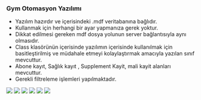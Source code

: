 ### Gym Otomasyon Yazılımı

- Yazılım hazırdır ve içerisindeki .mdf veritabanına bağlıdır.
- Kullanmak için herhangi bir ayar yapmanıza gerek yoktur.
- Dikkat edilmesi gereken mdf dosya yolunun server bağlantısıyla aynı olmasıdır.
- Class klasörünün içerisinde yazılımın içerisinde kullanılmak için basitleştirilmiş
ve müdahale etmeyi kolaylaştırmak amacıyla yazılan sınıf mevcuttur.
- Abone kayıt, Sağlık kayıt , Supplement Kayit, mali kayit alanları mevcuttur.
- Gerekli filtreleme işlemleri yapılmaktadır.

![](https://img.shields.io/github/stars/pandao/editor.md.svg) ![](https://img.shields.io/github/forks/pandao/editor.md.svg) ![](https://img.shields.io/github/tag/pandao/editor.md.svg) ![](https://img.shields.io/github/release/pandao/editor.md.svg) ![](https://img.shields.io/github/issues/pandao/editor.md.svg) ![](https://img.shields.io/bower/v/editor.md.svg)
